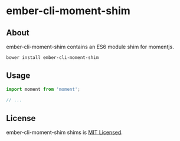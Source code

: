 ember-cli-moment-shim
===========

About
-----

ember-cli-moment-shim contains an ES6 module shim for momentjs.

`bower install ember-cli-moment-shim`

Usage
-----

```js
import moment from 'moment';

// ...
```

License
-------

ember-cli-moment-shim shims is [MIT Licensed](https://github.com/stefanpenner/ember-cli-shims/blob/master/LICENSE.md).
